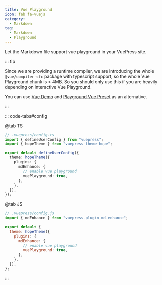 ```yaml
---
title: Vue Playground
icon: fab fa-vuejs
category:
  - Markdown
tag:
  - Markdown
  - Playground
---
```


Let the Markdown file support vue playground in your VuePress site.

<!-- more -->

::: tip

Since we are providing a runtime compiler, we are introducing the whole `@vue/compiler-sfc` package with typescript support, so the whole Vue Playground chunk is > 4MB. So you should only use this if you are heavily depending on interactive Vue Playground.

You can use [Vue Demo](./demo.md#vue) and [Playground Vue Preset](./playground.md) as an alternative.

:::

<!-- @include: @md-enhance/guide/code/vue-playground.md#settings -->

::: code-tabs#config

@tab TS

```ts {10}
// .vuepress/config.ts
import { defineUserConfig } from "vuepress";
import { hopeTheme } from "vuepress-theme-hope";

export default defineUserConfig({
  theme: hopeTheme({
    plugins: {
      mdEnhance: {
        // enable vue playground
        vuePlayground: true,
      },
    },
  }),
});
```

@tab JS

```js {10}
// .vuepress/config.js
import { mdEnhance } from "vuepress-plugin-md-enhance";

export default {
  theme: hopeTheme({
    plugins: {
      mdEnhance: {
        // enable vue playground
        vuePlayground: true,
      },
    },
  }),
};
```

:::

<!-- @include: @md-enhance/guide/code/vue-playground.md#after -->
